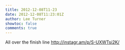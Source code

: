 ```yaml
---
title: 2012-12-08T11-23
date: 2012-12-08T11:23:01Z
author: Lee Turner
showtoc: false
comments: true
---
```


All over the finish line http://instagr.am/p/S-UXWTsi2K/

